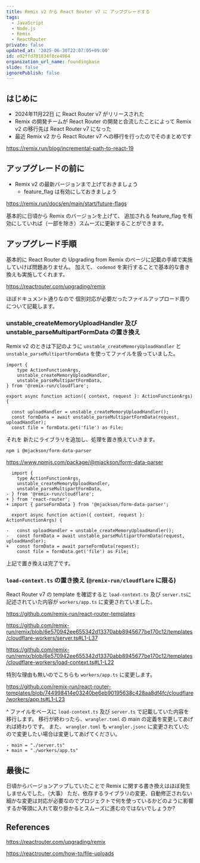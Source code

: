 ```yaml
---
title: Remix v2 から React Router v7 に アップグレードする
tags:
  - JavaScript
  - Node.js
  - Remix
  - ReactRouter
private: false
updated_at: '2025-06-30T22:07:05+09:00'
id: e02ffd701834f8ce4964
organization_url_name: foundingbase
slide: false
ignorePublish: false
---
```


## はじめに

- 2024年11月22日 に React Router v7 がリリースされた
- Remix の開発チームが React Router の開発と合流したことによって Remix v2 の移行先は React Router v7 になった
- 最近 Remix v2 から React Router v7 への移行を行ったのでそのまとめです

https://remix.run/blog/incremental-path-to-react-19

## アップグレードの前に

- Remix v2 の最新バージョンまで上げておきましょう
  - feature_flag は有効にしておきましょう

https://remix.run/docs/en/main/start/future-flags

基本的に日頃から Remix のバージョンを上げて、 追加される feature_flag を有効にしていれば（一部を除き）スムーズに更新することができます。

## アップグレード手順

基本的に React Router の Upgrading from Remix のページに記載の手順で実施していけば問題ありません。
加えて、 `codemod` を実行することで基本的な書き換えも実施してくれます。

https://reactrouter.com/upgrading/remix

ほぼドキュメント通りなので 個別対応が必要だったファイルアップロード周りについて記載します。

### unstable_createMemoryUploadHandler 及び unstable_parseMultipartFormData の置き換え

Remix v2 のときは下記のように `unstable_createMemoryUploadHandler` と `unstable_parseMultipartFormData` を使ってファイルを扱っていました。

```tsx
import {
	type ActionFunctionArgs,
	unstable_createMemoryUploadHandler,
	unstable_parseMultipartFormData,
} from '@remix-run/cloudflare';

export async function action({ context, request }: ActionFunctionArgs) {

  const uploadHandler = unstable_createMemoryUploadHandler();
  const formData = await unstable_parseMultipartFormData(request, uploadHandler);
  const file = formData.get('file') as File;
```

それを 新たにライブラリを追加し、処理を置き換えていきます。

```zsh
npm i @mjackson/form-data-parser
```

https://www.npmjs.com/package/@mjackson/form-data-parser

```diff_tsx
  import {
  	type ActionFunctionArgs,
  	unstable_createMemoryUploadHandler,
  	unstable_parseMultipartFormData,
- } from '@remix-run/cloudflare';
+ } from 'react-router';
+ import { parseFormData } from '@mjackson/form-data-parser';

  export async function action({ context, request }: ActionFunctionArgs) {

-   const uploadHandler = unstable_createMemoryUploadHandler();
-   const formData = await unstable_parseMultipartFormData(request, uploadHandler);
+   const formData = await parseFormData(request);
    const file = formData.get('file') as File;
```

上記で置き換えは完了です。

### `load-context.ts` の置き換え (`@remix-run/cloudflare` に限る)

React Router v7 の template を確認すると `load-context.ts` 及び `server.ts`に記述されていた内容が `workers/app.ts` に変更されていました。

https://github.com/remix-run/react-router-templates

https://github.com/remix-run/remix/blob/6e570942ee655342d13370abb8945677be170c12/templates/cloudflare-workers/server.ts#L1-L37

https://github.com/remix-run/remix/blob/6e570942ee655342d13370abb8945677be170c12/templates/cloudflare-workers/load-context.ts#L1-L22

特別な理由も無いのでこちらも `workers/app.ts` に変更します。

https://github.com/remix-run/react-router-templates/blob/744998414e03240be6eb90195638c428aa8df4fc/cloudflare/workers/app.ts#L1-L23

^ ファイルをベースに `load-context.ts` 及び `server.ts` で記載していた内容を移行します。
移行が終わったら、`wrangler.toml` の main の定義を変更してあげれば終わりです。
また、 `wrangler.toml` も `wrangler.jsonc` に変更されていたので変更したい場合は変更してあげてください。

```diff_toml
- main = "./server.ts"
+ main = "./workers/app.ts"
```

## 最後に

日頃からバージョンアップしていたことで Remix に関する書き換えはほぼ発生しませんでした。（大事）
ただ、依存するライブラリの変更、自動修正されない細かな変更は対応が必要なのでプロジェクトで何を使っているかどのように影響するか等頭に入れて取り掛かるとスムーズに進むのではないでしょうか?

## References

https://reactrouter.com/upgrading/remix

https://reactrouter.com/how-to/file-uploads
